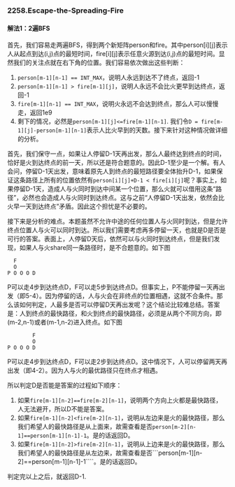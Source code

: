 ### 2258.Escape-the-Spreading-Fire

#### 解法1：2遍BFS
首先，我们容易走两遍BFS，得到两个新矩阵person和fire。其中person[i][j]表示人从起点到达(i,j)点的最短时间，fire[i][j]表示任意火源到达(i,j)点的最短时间。显然我们的关注点就在右下角的位置。我们容易依次做出这些判断：
1. ```person[m-1][n-1] == INT_MAX```，说明人永远到达不了终点，返回-1
2. ```person[m-1][n-1] > fire[m-1][j]```，说明人永远不会比火更早到达终点，返回-1
3. ```fire[m-1][n-1] == INT_MAX```，说明火永远不会达到终点，那么人可以慢慢走，返回1e9
4. 剩下的情况，必然是```person[m-1][j]<=fire[m-1][n-1]```. 我们令```D = fire[m-1][j]-person[m-1][n-1]```表示人比火早到的天数。接下来针对这种情况做详细的分析。

首先，我们保守一点，如果让人停留D-1天再出发，那么人最终达到终点的时间，恰好是火到达终点的前一天，所以还是符合题意的。因此D-1至少是一个解。有人会问，停留D-1天出发，意味着原先人到终点的最短路径要全体抬升D-1，如果保证这条路径上所有的位置依然有```person[i][j]+D-1 < fire[i][j]```呢？事实上，如果停留D-1天，造成人与火同时到达中间某一个位置，那么火就可以借用这条“路径”，必然也会造成人与火同时到达终点。这与之前“人停留D-1天出发，依然会比火早一天到达终点”矛盾。因此这个担忧是不必要的。

接下来是分析的难点。本题虽然不允许中途的任何位置人与火同时到达，但是允许终点位置人与火可以同时到达。所以我们需要考虑再多停留一天，也就是D是否是可行的答案。表面上，人停留D天后，依然可以与火同时到达终点，但是我们发现，如果人与火share同一条路径时，是不合题意的。如下图
```
  F
  O
P O O O D
```
P可以走4步到达终点D，F可以走5步到达终点D。但事实上，P不能停留一天再出发（即5-4）。因为停留的话，人与火会在非终点的位置相遇，这就不合条件。那么该如何判定，人最多是否可以停留D天再出发呢？这个结论比较难总结。答案是：人到终点的最快路径，和火到终点的最快路径，必须是从两个不同方向，即(m-2,n-1)或者(m-1,n-2)进入终点。如下图

```
        F
        O
P O O O D
```
P可以走4步到达终点D，F可以走2步到达终点D。这中情况下，人可以停留两天再出发（即4-2）。因为人与火的最优路径只在终点才相遇。

所以判定D是否能是答案的过程如下顺序：
1. 如果```fire[m-1][n-2]==fire[m-2][n-1]```，说明两个方向上火都是最快路径，人无法避开，所以D不能是答案。
2. 如果```fire[m-1][n-2]<fire[m-2][n-1]```，说明从左边来是火的最快路径，那么我们希望人的最快路径是从上面来，故需查看是否```person[m-2][n-1]==person[m-1][n-1]-1```。是的话返回D。
3. 如果```fire[m-1][n-2]>fire[m-2][n-1]```，说明从上边来是火的最快路径，那么我们希望人的最快路径是从左边来，故需查看是否```person[m-1][n-2]==person[m-1][n-1]-1````。是的话返回D。

判定完以上之后，就返回D-1.
